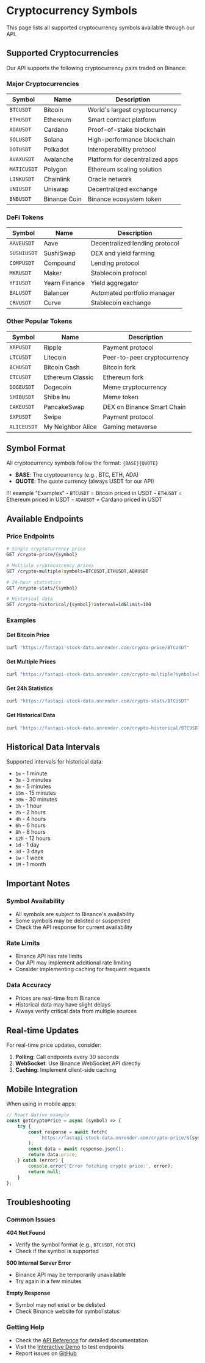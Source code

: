 # Cryptocurrency Symbols

This page lists all supported cryptocurrency symbols available through our API.

## Supported Cryptocurrencies

Our API supports the following cryptocurrency pairs traded on Binance:

### Major Cryptocurrencies

| Symbol | Name | Description |
|--------|------|-------------|
| `BTCUSDT` | Bitcoin | World's largest cryptocurrency |
| `ETHUSDT` | Ethereum | Smart contract platform |
| `ADAUSDT` | Cardano | Proof-of-stake blockchain |
| `SOLUSDT` | Solana | High-performance blockchain |
| `DOTUSDT` | Polkadot | Interoperability protocol |
| `AVAXUSDT` | Avalanche | Platform for decentralized apps |
| `MATICUSDT` | Polygon | Ethereum scaling solution |
| `LINKUSDT` | Chainlink | Oracle network |
| `UNIUSDT` | Uniswap | Decentralized exchange |
| `BNBUSDT` | Binance Coin | Binance ecosystem token |

### DeFi Tokens

| Symbol | Name | Description |
|--------|------|-------------|
| `AAVEUSDT` | Aave | Decentralized lending protocol |
| `SUSHIUSDT` | SushiSwap | DEX and yield farming |
| `COMPUSDT` | Compound | Lending protocol |
| `MKRUSDT` | Maker | Stablecoin protocol |
| `YFIUSDT` | Yearn Finance | Yield aggregator |
| `BALUSDT` | Balancer | Automated portfolio manager |
| `CRVUSDT` | Curve | Stablecoin exchange |

### Other Popular Tokens

| Symbol | Name | Description |
|--------|------|-------------|
| `XRPUSDT` | Ripple | Payment protocol |
| `LTCUSDT` | Litecoin | Peer-to-peer cryptocurrency |
| `BCHUSDT` | Bitcoin Cash | Bitcoin fork |
| `ETCUSDT` | Ethereum Classic | Ethereum fork |
| `DOGEUSDT` | Dogecoin | Meme cryptocurrency |
| `SHIBUSDT` | Shiba Inu | Meme token |
| `CAKEUSDT` | PancakeSwap | DEX on Binance Smart Chain |
| `SXPUSDT` | Swipe | Payment protocol |
| `ALICEUSDT` | My Neighbor Alice | Gaming metaverse |

## Symbol Format

All cryptocurrency symbols follow the format: `{BASE}{QUOTE}`

- **BASE**: The cryptocurrency (e.g., BTC, ETH, ADA)
- **QUOTE**: The quote currency (always USDT for our API)

!!! example "Examples"
    - `BTCUSDT` = Bitcoin priced in USDT
    - `ETHUSDT` = Ethereum priced in USDT
    - `ADAUSDT` = Cardano priced in USDT

## Available Endpoints

### Price Endpoints

```bash
# Single cryptocurrency price
GET /crypto-price/{symbol}

# Multiple cryptocurrency prices
GET /crypto-multiple?symbols=BTCUSDT,ETHUSDT,ADAUSDT

# 24-hour statistics
GET /crypto-stats/{symbol}

# Historical data
GET /crypto-historical/{symbol}?interval=1d&limit=100
```

### Examples

#### Get Bitcoin Price
```bash
curl "https://fastapi-stock-data.onrender.com/crypto-price/BTCUSDT"
```

#### Get Multiple Prices
```bash
curl "https://fastapi-stock-data.onrender.com/crypto-multiple?symbols=BTCUSDT,ETHUSDT,SOLUSDT"
```

#### Get 24h Statistics
```bash
curl "https://fastapi-stock-data.onrender.com/crypto-stats/BTCUSDT"
```

#### Get Historical Data
```bash
curl "https://fastapi-stock-data.onrender.com/crypto-historical/BTCUSDT?interval=1d&limit=30"
```

## Historical Data Intervals

Supported intervals for historical data:

- `1m` - 1 minute
- `3m` - 3 minutes
- `5m` - 5 minutes
- `15m` - 15 minutes
- `30m` - 30 minutes
- `1h` - 1 hour
- `2h` - 2 hours
- `4h` - 4 hours
- `6h` - 6 hours
- `8h` - 8 hours
- `12h` - 12 hours
- `1d` - 1 day
- `3d` - 3 days
- `1w` - 1 week
- `1M` - 1 month

## Important Notes

### Symbol Availability
- All symbols are subject to Binance's availability
- Some symbols may be delisted or suspended
- Check the API response for current availability

### Rate Limits
- Binance API has rate limits
- Our API may implement additional rate limiting
- Consider implementing caching for frequent requests

### Data Accuracy
- Prices are real-time from Binance
- Historical data may have slight delays
- Always verify critical data from multiple sources

## Real-time Updates

For real-time price updates, consider:

1. **Polling**: Call endpoints every 30 seconds
2. **WebSocket**: Use Binance WebSocket API directly
3. **Caching**: Implement client-side caching

## Mobile Integration

When using in mobile apps:

```javascript
// React Native example
const getCryptoPrice = async (symbol) => {
    try {
        const response = await fetch(
            `https://fastapi-stock-data.onrender.com/crypto-price/${symbol}`
        );
        const data = await response.json();
        return data.price;
    } catch (error) {
        console.error('Error fetching crypto price:', error);
        return null;
    }
};
```

## Troubleshooting

### Common Issues

**404 Not Found**
- Verify the symbol format (e.g., `BTCUSDT`, not `BTC`)
- Check if the symbol is supported

**500 Internal Server Error**
- Binance API may be temporarily unavailable
- Try again in a few minutes

**Empty Response**
- Symbol may not exist or be delisted
- Check Binance website for symbol status

### Getting Help

- Check the [API Reference](../api/crypto.md) for detailed documentation
- Visit the [Interactive Demo](../crypto_demo.html) to test endpoints
- Report issues on [GitHub](https://github.com/OMCHOKSI108/FastAPI-Stock-data-)
